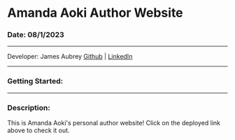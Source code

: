 # Amanda Aoki Author Website

### Date: 08/1/2023

---

Developer: James Aubrey
[Github](https://github.com/jaubrey92) |
[LinkedIn](https://www.linkedin.com/in/james-aubrey/)

---

### Getting Started:

<!-- 1. [Cork & Sip Trello](https://trello.com/b/6QYE9zNE/cork-and-sip)
2. [Cork & Sip (Deployed)]() -->

---

### Description:

This is Amanda Aoki's personal author website! Click on the deployed link above to check it out.
